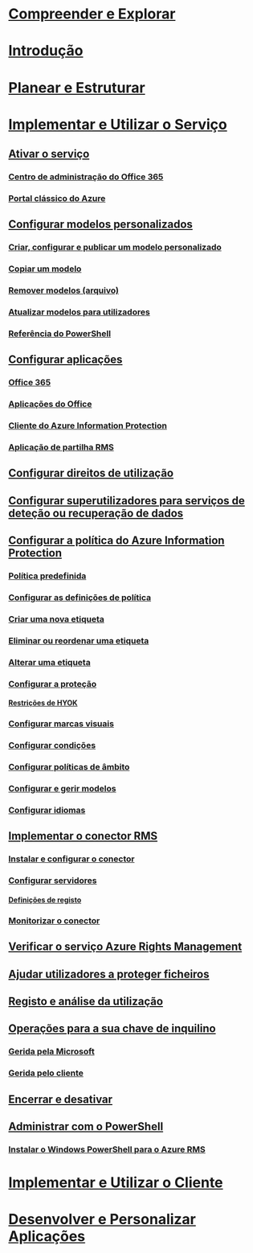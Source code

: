 # [Compreender e Explorar](/information-protection/understand-explore/what-is-information-protection)
# [Introdução](/information-protection/get-started/requirements-azure-rms)
# [Planear e Estruturar](/information-protection/plan-design/deployment-roadmap)
# [Implementar e Utilizar o Serviço](activate-service.md)
## [Ativar o serviço](activate-service.md)
### [Centro de administração do Office 365](activate-office365.md)
### [Portal clássico do Azure](activate-azure-classic.md)
## [Configurar modelos personalizados](configure-custom-templates.md)
### [Criar, configurar e publicar um modelo personalizado](create-template.md)
### [Copiar um modelo](copy-template.md)
### [Remover modelos (arquivo)](remove-template.md) 
### [Atualizar modelos para utilizadores](refresh-templates.md)
### [Referência do PowerShell](configure-templates-with-powershell.md)
## [Configurar aplicações](configure-applications.md)
### [Office 365](configure-office365.md)
### [Aplicações do Office](configure-office-apps.md)
### [Cliente do Azure Information Protection](configure-client.md)
### [Aplicação de partilha RMS](configure-sharing-app.md)
## [Configurar direitos de utilização](configure-usage-rights.md)
## [Configurar superutilizadores para serviços de deteção ou recuperação de dados](configure-super-users.md)
## [Configurar a política do Azure Information Protection](configure-policy.md)
### [Política predefinida](configure-policy-default.md)
### [Configurar as definições de política](configure-policy-settings.md)
### [Criar uma nova etiqueta](configure-policy-new-label.md)
### [Eliminar ou reordenar uma etiqueta](configure-policy-delete-reorder.md)
### [Alterar uma etiqueta](configure-policy-change-label.md)
### [Configurar a proteção](configure-policy-protection.md)
#### [Restrições de HYOK](configure-adrms-restrictions.md)
### [Configurar marcas visuais](configure-policy-markings.md)
### [Configurar condições](configure-policy-classification.md)
### [Configurar políticas de âmbito](configure-policy-scope.md)
### [Configurar e gerir modelos](configure-policy-templates.md)
### [Configurar idiomas](configure-policy-languages.md)
## [Implementar o conector RMS](deploy-rms-connector.md)
### [Instalar e configurar o conector](install-configure-rms-connector.md)
### [Configurar servidores](configure-servers-rms-connector.md)
#### [Definições de registo](rms-connector-registry-settings.md)
### [Monitorizar o conector](monitor-rms-connector.md)
## [Verificar o serviço Azure Rights Management](verify.md)
## [Ajudar utilizadores a proteger ficheiros](help-users.md)
## [Registo e análise da utilização](log-analyze-usage.md)
## [Operações para a sua chave de inquilino](operations-tenant-key.md)
### [Gerida pela Microsoft](operations-microsoft-managed-tenant-key.md)
### [Gerida pelo cliente](operations-customer-managed-tenant-key.md)
## [Encerrar e desativar](decommission-deactivate.md)
## [Administrar com o PowerShell](administer-powershell.md)
### [Instalar o Windows PowerShell para o Azure RMS](install-powershell.md)
# [Implementar e Utilizar o Cliente](/information-protection/rms-client/use-client)
# [Desenvolver e Personalizar Aplicações](/information-protection/develop/developers-guide)

